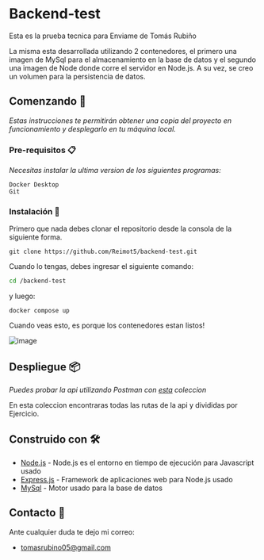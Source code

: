 # Backend-test
Esta es la prueba tecnica para Enviame de Tomás Rubiño

La misma esta desarrollada utilizando 2 contenedores, el primero una imagen de MySql para el almacenamiento en la base de datos y el segundo una imagen de Node donde corre el servidor en Node.js. A su vez, se creo un volumen para la persistencia de datos.

## Comenzando 🚀

_Estas instrucciones te permitirán obtener una copia del proyecto en funcionamiento y desplegarlo en tu máquina local._

### Pre-requisitos 📋

_Necesitas instalar la ultima version de los siguientes programas:_

```
Docker Desktop
Git
```

### Instalación 🔧

Primero que nada debes clonar el repositorio desde la consola de la siguiente forma.
```git
git clone https://github.com/Reimot5/backend-test.git
```
Cuando lo tengas, debes ingresar el siguiente comando:
```bash
cd /backend-test
```
y luego:
```docker
docker compose up
```
Cuando veas esto, es porque los contenedores estan listos!

![image](https://user-images.githubusercontent.com/56139749/119382245-2531be80-bc98-11eb-86f0-8c52f0b64830.png)

## Despliegue 📦

_Puedes probar la api utilizando Postman con [esta](https://github.com/Reimot5/backend-test/blob/main/test%20for%20Backend-test.postman_collection.json) coleccion_

En esta coleccion encontraras todas las rutas de la api y divididas por Ejercicio.

## Construido con 🛠️

* [Node.js](https://nodejs.org/es/) - Node.js es el entorno en tiempo de ejecución para Javascript usado
* [Express.js](https://expressjs.com/es/) - Framework de aplicaciones web para Node.js usado
* [MySql](https://www.mysql.com/) - Motor usado para la base de datos

## Contacto 📄

Ante cualquier duda te dejo mi correo:

* tomasrubino05@gmail.com
